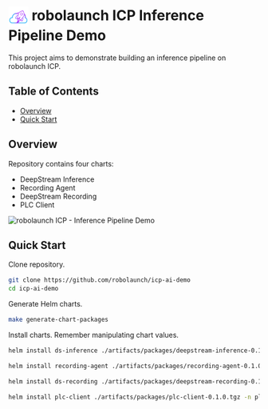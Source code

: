 # <img src="https://raw.githubusercontent.com/robolaunch/trademark/main/logos/svg/rocket.svg" width="40" height="40" align="top"> robolaunch ICP Inference Pipeline Demo


This project aims to demonstrate building an inference pipeline on robolaunch ICP.

## Table of Contents

- [Overview](#overview)
- [Quick Start](#quick-start)

## Overview

Repository contains four charts:
- DeepStream Inference
- Recording Agent
- DeepStream Recording
- PLC Client

![robolaunch ICP - Inference Pipeline Demo](https://github.com/robolaunch/icp-ai-demo/assets/46759747/c713213f-1f1e-4990-814a-b6ccfdaf9bd7)


## Quick Start

Clone repository.

```bash
git clone https://github.com/robolaunch/icp-ai-demo
cd icp-ai-demo
```

Generate Helm charts.

```bash
make generate-chart-packages
```

Install charts. Remember manipulating chart values.

```bash
helm install ds-inference ./artifacts/packages/deepstream-inference-0.1.0.tgz -n deepstream-test
```

```bash
helm install recording-agent ./artifacts/packages/recording-agent-0.1.0.tgz -n recording-agent
```

```bash
helm install ds-recording ./artifacts/packages/deepstream-recording-0.1.0.tgz -n deepstream-recording-test
```

```bash
helm install plc-client ./artifacts/packages/plc-client-0.1.0.tgz -n plc
```
